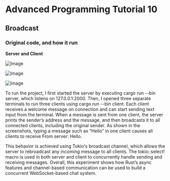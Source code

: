 # Advanced Programming Tutorial 10

## Broadcast

### Original code, and how it run

**Server and Client**

![Image](https://github.com/user-attachments/assets/0a5480e7-2c4f-4737-ad22-f56b6126e931)

![Image](https://github.com/user-attachments/assets/8514088b-c9fd-4ed7-956d-d5d13ac5f2f7)

![Image](https://github.com/user-attachments/assets/8c0ddb06-26f8-4c12-905c-d0f9d0b26be8)

To run the project, I first started the server by executing cargo run --bin server, which listens on 127.0.0.1:2000. Then, I opened three separate terminals to run three clients using cargo run --bin client. Each client receives a welcome message on connection and can start sending text input from the terminal. When a message is sent from one client, the server prints the sender’s address and the message, and then broadcasts it to all connected clients, including the original sender. As shown in the screenshots, typing a message such as “Hello” in one client causes all clients to receive From server: Hello.

This behavior is achieved using Tokio's broadcast channel, which allows the server to rebroadcast any incoming message to all clients. The tokio::select! macro is used in both server and client to concurrently handle sending and receiving messages. Overall, this experiment shows how Rust’s async features and channel-based communication can be used to build a concurrent WebSocket-based chat system.

